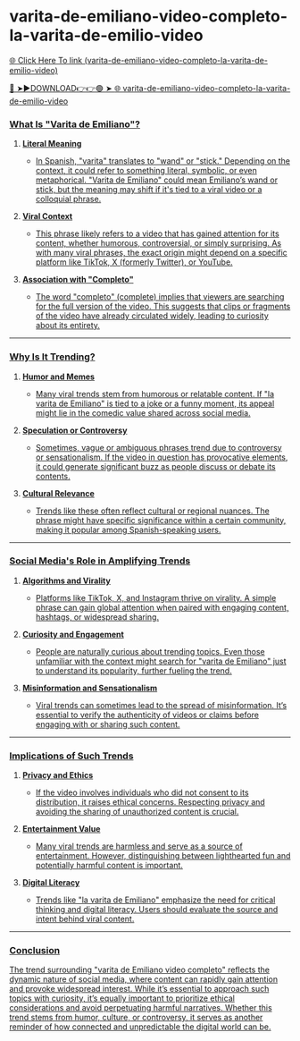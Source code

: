 # varita-de-emiliano-video-completo-la-varita-de-emilio-video

<a href="https://fifa55ballz.com/hgfiyti7"> 🌐 Click Here To link (varita-de-emiliano-video-completo-la-varita-de-emilio-video)

🔴 ➤►DOWNLOAD👉👉🟢 ➤  <a href="https://fifa55ballz.com/hgfiyti7"> 🌐 varita-de-emiliano-video-completo-la-varita-de-emilio-video

### **What Is "Varita de Emiliano"?**

1. **Literal Meaning**  
   - In Spanish, "varita" translates to "wand" or "stick." Depending on the context, it could refer to something literal, symbolic, or even metaphorical. "Varita de Emiliano" could mean Emiliano’s wand or stick, but the meaning may shift if it's tied to a viral video or a colloquial phrase.

2. **Viral Context**  
   - This phrase likely refers to a video that has gained attention for its content, whether humorous, controversial, or simply surprising. As with many viral phrases, the exact origin might depend on a specific platform like TikTok, X (formerly Twitter), or YouTube.

3. **Association with "Completo"**  
   - The word "completo" (complete) implies that viewers are searching for the full version of the video. This suggests that clips or fragments of the video have already circulated widely, leading to curiosity about its entirety.

---

### **Why Is It Trending?**

1. **Humor and Memes**  
   - Many viral trends stem from humorous or relatable content. If "la varita de Emiliano" is tied to a joke or a funny moment, its appeal might lie in the comedic value shared across social media.

2. **Speculation or Controversy**  
   - Sometimes, vague or ambiguous phrases trend due to controversy or sensationalism. If the video in question has provocative elements, it could generate significant buzz as people discuss or debate its contents.

3. **Cultural Relevance**  
   - Trends like these often reflect cultural or regional nuances. The phrase might have specific significance within a certain community, making it popular among Spanish-speaking users.

---

### **Social Media's Role in Amplifying Trends**

1. **Algorithms and Virality**  
   - Platforms like TikTok, X, and Instagram thrive on virality. A simple phrase can gain global attention when paired with engaging content, hashtags, or widespread sharing.

2. **Curiosity and Engagement**  
   - People are naturally curious about trending topics. Even those unfamiliar with the context might search for "varita de Emiliano" just to understand its popularity, further fueling the trend.

3. **Misinformation and Sensationalism**  
   - Viral trends can sometimes lead to the spread of misinformation. It’s essential to verify the authenticity of videos or claims before engaging with or sharing such content.

---

### **Implications of Such Trends**

1. **Privacy and Ethics**  
   - If the video involves individuals who did not consent to its distribution, it raises ethical concerns. Respecting privacy and avoiding the sharing of unauthorized content is crucial.

2. **Entertainment Value**  
   - Many viral trends are harmless and serve as a source of entertainment. However, distinguishing between lighthearted fun and potentially harmful content is important.

3. **Digital Literacy**  
   - Trends like "la varita de Emiliano" emphasize the need for critical thinking and digital literacy. Users should evaluate the source and intent behind viral content.

---

### **Conclusion**

The trend surrounding "varita de Emiliano video completo" reflects the dynamic nature of social media, where content can rapidly gain attention and provoke widespread interest. While it’s essential to approach such topics with curiosity, it’s equally important to prioritize ethical considerations and avoid perpetuating harmful narratives. Whether this trend stems from humor, culture, or controversy, it serves as another reminder of how connected and unpredictable the digital world can be.




